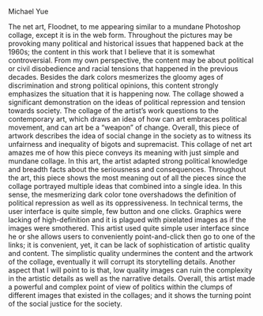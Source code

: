 
Michael Yue


The net art, Floodnet, to me appearing similar to a mundane Photoshop collage, except it is in the web form. Throughout the pictures may be provoking many political and historical issues that happened back at the 1960s; the content in this work that I believe that it is somewhat controversial. From my own perspective, the content may be about political or civil disobedience and racial tensions that happened in the previous decades. Besides the dark colors mesmerizes the gloomy ages of discrimination and strong political opinions, this content strongly emphasizes the situation that it is happening now.  The collage showed a significant demonstration on the ideas of political repression and tension towards society. The collage of the artist’s work questions to the contemporary art,  which draws an idea of how can art embraces political movement, and can art be a “weapon” of change.  Overall, this piece of artwork describes the idea of social change in the society as to witness its unfairness and inequality of bigots and supremacist.  This collage of net art amazes me of how this piece conveys its meaning with just simple and mundane collage.  In this art, the artist adapted strong political knowledge and breadth facts about the seriousness and consequences. Throughout the art, this piece shows the most meaning out of all the pieces since the collage portrayed multiple ideas that combined into a single idea.  In this sense, the mesmerizing dark color tone overshadows the definition of political repression as well as its oppressiveness. 
In technical terms, the user interface is quite simple, few button and one clicks. Graphics were lacking of high-definition and it is plagued with pixelated images as if the images were smothered. This artist used quite simple user interface since he or she allows users to conveniently point-and-click then go to one of the links; it is convenient, yet, it can be lack of sophistication of artistic quality and content. The simplistic quality undermines the content and the artwork of the collage, eventually it will corrupt its storytelling details.  Another aspect that I will point to is that,  low quality images can ruin the complexity in the artistic details as well as the narrative details.  Overall, this artist made a powerful and complex point of view of politics within the clumps of different images that existed in the collages; and it shows the turning point of the social justice for the society.
